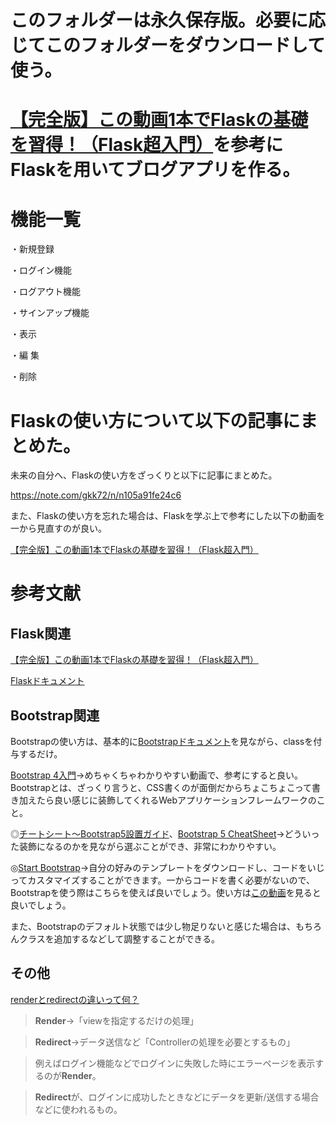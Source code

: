 # このフォルダーは永久保存版。必要に応じてこのフォルダーをダウンロードして使う。
# [【完全版】この動画1本でFlaskの基礎を習得！（Flask超入門）](https://youtu.be/VtJ-fGm4gNg)を参考にFlaskを用いてブログアプリを作る。

# 機能一覧

・新規登録

・ログイン機能

・ログアウト機能

・サインアップ機能

・表示

・編 集

・削除

# Flaskの使い方について以下の記事にまとめた。

未来の自分へ、Flaskの使い方をざっくりと以下に記事にまとめた。

https://note.com/gkk72/n/n105a91fe24c6

また、Flaskの使い方を忘れた場合は、Flaskを学ぶ上で参考にした以下の動画を一から見直すのが良い。

[【完全版】この動画1本でFlaskの基礎を習得！（Flask超入門）](https://youtu.be/VtJ-fGm4gNg)

# 参考文献

## Flask関連

[【完全版】この動画1本でFlaskの基礎を習得！（Flask超入門）](https://youtu.be/VtJ-fGm4gNg)

[Flaskドキュメント](https://flask.palletsprojects.com/en/2.2.x/)

## Bootstrap関連

Bootstrapの使い方は、基本的に[Bootstrapドキュメント](https://getbootstrap.jp/docs/5.0/getting-started/introduction/)を見ながら、classを付与するだけ。

[Bootstrap 4入門](https://youtube.com/playlist?list=PLh6V6_7fbbo9sHm8E3F7lZuDDxDJkheKD)→めちゃくちゃわかりやすい動画で、参考にすると良い。Bootstrapとは、ざっくり言うと、CSS書くのが面倒だからちょこちょこって書き加えたら良い感じに装飾してくれるWebアプリケーションフレームワークのこと。

◎[チートシート～Bootstrap5設置ガイド](https://bootstrap-guide.com/sample/cheatsheet)、[Bootstrap 5 CheatSheet](https://bootstrap-cheatsheet.themeselection.com/)→どういった装飾になるのかを見ながら選ぶことができ、非常にわかりやすい。

◎[Start Bootstrap](https://startbootstrap.com/)→自分の好みのテンプレートをダウンロードし、コードをいじってカスタマイズすることができます。一からコードを書く必要がないので、Bootstrapを使う際はこちらを使えば良いでしょう。使い方は[この動画](https://youtu.be/xdqs06t1Rp8)を見ると良いでしょう。

また、Bootstrapのデフォルト状態では少し物足りないと感じた場合は、もちろんクラスを追加するなどして調整することができる。

## その他

[renderとredirectの違いって何？](https://media.wemotion.co.jp/class-diary/%E3%80%90%E7%9F%AD%E7%B7%A8%E3%82%B3%E3%83%A9%E3%83%A0%E3%80%91render%E3%81%A8redirect%E3%81%AE%E9%81%95%E3%81%84%E3%81%A3%E3%81%A6%E4%BD%95%EF%BC%9F%E3%80%90rails%E3%80%91/)

> **Render**→「viewを指定するだけの処理」

> **Redirect**→データ送信など「Controllerの処理を必要とするもの」

> 例えばログイン機能などでログインに失敗した時にエラーページを表示するのが**Render**。

> **Redirect**が、ログインに成功したときなどにデータを更新/送信する場合などに使われるもの。